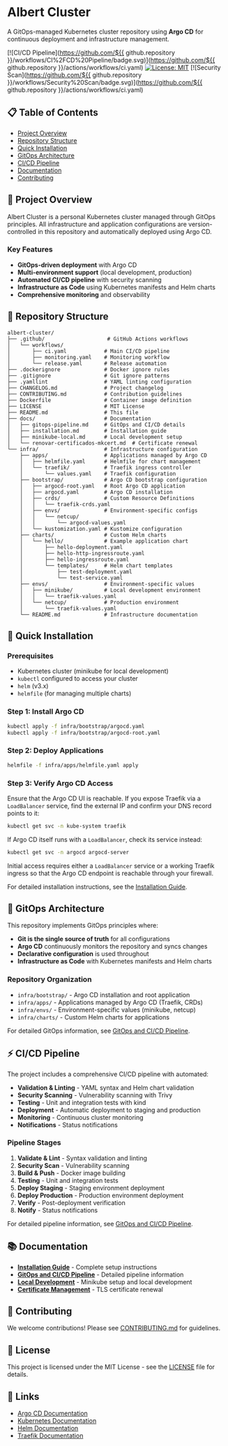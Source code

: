 # Albert Cluster

A GitOps-managed Kubernetes cluster repository using **Argo CD** for continuous deployment and infrastructure management.

[![CI/CD Pipeline](https://github.com/${{ github.repository }}/workflows/CI%2FCD%20Pipeline/badge.svg)](https://github.com/${{ github.repository }}/actions/workflows/ci.yaml)
[![License: MIT](https://img.shields.io/badge/License-MIT-yellow.svg)](https://opensource.org/licenses/MIT)
[![Security Scan](https://github.com/${{ github.repository }}/workflows/Security%20Scan/badge.svg)](https://github.com/${{ github.repository }}/actions/workflows/ci.yaml)

## 📋 Table of Contents

- [Project Overview](#project-overview)
- [Repository Structure](#repository-structure)
- [Quick Installation](#quick-installation)
- [GitOps Architecture](#gitops-architecture)
- [CI/CD Pipeline](#cicd-pipeline)
- [Documentation](#documentation)
- [Contributing](#contributing)

## 🎯 Project Overview

Albert Cluster is a personal Kubernetes cluster managed through GitOps principles. All infrastructure and application configurations are version-controlled in this repository and automatically deployed using Argo CD.

### Key Features

- **GitOps-driven deployment** with Argo CD
- **Multi-environment support** (local development, production)
- **Automated CI/CD pipeline** with security scanning
- **Infrastructure as Code** using Kubernetes manifests and Helm charts
- **Comprehensive monitoring** and observability

## 📁 Repository Structure

```
albert-cluster/
├── .github/                    # GitHub Actions workflows
│   └── workflows/
│       ├── ci.yaml            # Main CI/CD pipeline
│       ├── monitoring.yaml    # Monitoring workflow
│       └── release.yaml       # Release automation
├── .dockerignore              # Docker ignore rules
├── .gitignore                 # Git ignore patterns
├── .yamllint                  # YAML linting configuration
├── CHANGELOG.md               # Project changelog
├── CONTRIBUTING.md            # Contribution guidelines
├── Dockerfile                 # Container image definition
├── LICENSE                    # MIT License
├── README.md                  # This file
├── docs/                      # Documentation
│   ├── gitops-pipeline.md     # GitOps and CI/CD details
│   ├── installation.md        # Installation guide
│   ├── minikube-local.md      # Local development setup
│   └── renovar-certificados-mkcert.md  # Certificate renewal
└── infra/                     # Infrastructure configuration
    ├── apps/                  # Applications managed by Argo CD
    │   ├── helmfile.yaml      # Helmfile for chart management
    │   └── traefik/           # Traefik ingress controller
    │       └── values.yaml    # Traefik configuration
    ├── bootstrap/             # Argo CD bootstrap configuration
    │   ├── argocd-root.yaml   # Root Argo CD application
    │   ├── argocd.yaml        # Argo CD installation
    │   ├── crds/              # Custom Resource Definitions
    │   │   └── traefik-crds.yaml
    │   ├── envs/              # Environment-specific configs
    │   │   └── netcup/
    │   │       └── argocd-values.yaml
    │   └── kustomization.yaml # Kustomize configuration
    ├── charts/                # Custom Helm charts
    │   └── hello/             # Example application chart
    │       ├── hello-deployment.yaml
    │       ├── hello-http-ingressroute.yaml
    │       ├── hello-ingressroute.yaml
    │       └── templates/     # Helm chart templates
    │           ├── test-deployment.yaml
    │           └── test-service.yaml
    ├── envs/                  # Environment-specific values
    │   ├── minikube/          # Local development environment
    │   │   └── traefik-values.yaml
    │   └── netcup/            # Production environment
    │       └── traefik-values.yaml
    └── README.md              # Infrastructure documentation
```

## 🚀 Quick Installation

### Prerequisites

- Kubernetes cluster (minikube for local development)
- `kubectl` configured to access your cluster
- `helm` (v3.x)
- `helmfile` (for managing multiple charts)

### Step 1: Install Argo CD

```bash
kubectl apply -f infra/bootstrap/argocd.yaml
kubectl apply -f infra/bootstrap/argocd-root.yaml
```

### Step 2: Deploy Applications

```bash
helmfile -f infra/apps/helmfile.yaml apply
```

### Step 3: Verify Argo CD Access

Ensure that the Argo CD UI is reachable. If you expose Traefik via a
`LoadBalancer` service, find the external IP and confirm your DNS record points
to it:

```bash
kubectl get svc -n kube-system traefik
```

If Argo CD itself runs with a `LoadBalancer`, check its service instead:

```bash
kubectl get svc -n argocd argocd-server
```

Initial access requires either a `LoadBalancer` service or a working Traefik
ingress so that the Argo CD endpoint is reachable through your firewall.

For detailed installation instructions, see the [Installation Guide](docs/installation.md).

## 🔄 GitOps Architecture

This repository implements GitOps principles where:

- **Git is the single source of truth** for all configurations
- **Argo CD** continuously monitors the repository and syncs changes
- **Declarative configuration** is used throughout
- **Infrastructure as Code** with Kubernetes manifests and Helm charts

### Repository Organization

- `infra/bootstrap/` - Argo CD installation and root application
- `infra/apps/` - Applications managed by Argo CD (Traefik, CRDs)
- `infra/envs/` - Environment-specific values (minikube, netcup)
- `infra/charts/` - Custom Helm charts for applications

For detailed GitOps information, see [GitOps and CI/CD Pipeline](docs/gitops-pipeline.md).

## ⚡ CI/CD Pipeline

The project includes a comprehensive CI/CD pipeline with automated:

- **Validation & Linting** - YAML syntax and Helm chart validation
- **Security Scanning** - Vulnerability scanning with Trivy
- **Testing** - Unit and integration tests with kind
- **Deployment** - Automatic deployment to staging and production
- **Monitoring** - Continuous cluster monitoring
- **Notifications** - Status notifications

### Pipeline Stages

1. **Validate & Lint** - Syntax validation and linting
2. **Security Scan** - Vulnerability scanning
3. **Build & Push** - Docker image building
4. **Testing** - Unit and integration tests
5. **Deploy Staging** - Staging environment deployment
6. **Deploy Production** - Production environment deployment
7. **Verify** - Post-deployment verification
8. **Notify** - Status notifications

For detailed pipeline information, see [GitOps and CI/CD Pipeline](docs/gitops-pipeline.md).

## 📚 Documentation

- **[Installation Guide](docs/installation.md)** - Complete setup instructions
- **[GitOps and CI/CD Pipeline](docs/gitops-pipeline.md)** - Detailed pipeline information
- **[Local Development](docs/minikube-local.md)** - Minikube setup and local development
- **[Certificate Management](docs/renovar-certificados-mkcert.md)** - TLS certificate renewal

## 🤝 Contributing

We welcome contributions! Please see [CONTRIBUTING.md](CONTRIBUTING.md) for guidelines.

## 📄 License

This project is licensed under the MIT License - see the [LICENSE](LICENSE) file for details.

## 🔗 Links

- [Argo CD Documentation](https://argo-cd.readthedocs.io/)
- [Kubernetes Documentation](https://kubernetes.io/docs/)
- [Helm Documentation](https://helm.sh/docs/)
- [Traefik Documentation](https://doc.traefik.io/traefik/)

